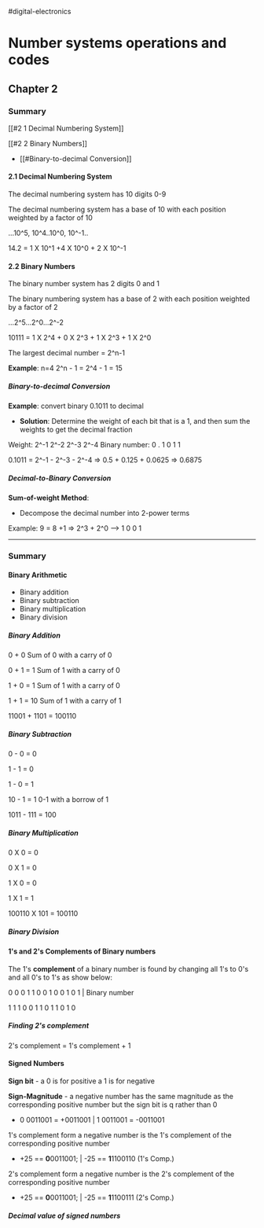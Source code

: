 #digital-electronics
# Number systems operations and codes
## Chapter 2

### Summary

[[#2 1 Decimal Numbering System]]

[[#2 2 Binary Numbers]]
- [[#Binary-to-decimal Conversion]]

#### 2.1 Decimal Numbering System

The decimal numbering system has 10 digits 0-9

The decimal numbering system has a base of 10 with each position weighted by a factor of 10

...10^5, 10^4..10^0, 10^-1..

14.2 = 1 X 10^1 +4 X 10^0 + 2 X 10^-1

#### 2.2 Binary Numbers

The binary number system has 2 digits 0 and 1

The binary numbering system has a base of 2 with each position weighted by a factor of 2

...2^5...2^0...2^-2

10111 = 1 X 2^4 + 0 X 2^3 + 1 X 2^3 + 1 X 2^0

The largest decimal number = 2^n-1

**Example**: n=4
2^n - 1 = 2^4 - 1 = 15

##### Binary-to-decimal Conversion

**Example**: convert binary 0.1011 to decimal
- **Solution**: Determine the weight of each bit that is a 1, and then sum the weights to get the decimal fraction

Weight: 2^-1 2^-2 2^-3 2^-4
Binary number: 0 . 1 0 1 1

0.1011 = 2^-1 - 2^-3 - 2^-4 => 0.5 + 0.125 + 0.0625 => 0.6875

##### Decimal-to-Binary Conversion

**Sum-of-weight Method**:
- Decompose the decimal number into 2-power terms

Example: 9 = 8 +1 => 2^3 + 2^0 --> 1 0 0 1

---

### Summary

#### Binary Arithmetic

- Binary addition
- Binary subtraction
- Binary multiplication
- Binary division

##### Binary Addition

0 + 0 Sum of 0 with a carry of 0

0 + 1 = 1 Sum of 1 with a carry of 0

1 + 0 = 1 Sum of 1 with a carry of 0

1 + 1 = 10 Sum of 1 with a carry of 1

11001 + 1101 = 100110

##### Binary Subtraction

0 - 0 = 0

1 - 1 = 0

1 - 0 = 1

10 - 1 = 1 0-1 with a borrow of 1

1011 - 111 = 100

##### Binary Multiplication

0 X 0 = 0

0 X 1 = 0

1 X 0 = 0

1 X 1 = 1

100110 X 101 = 100110
 
 ##### Binary Division
 
 #### 1's and 2's Complements of Binary numbers
 
 The 1's **complement** of a binary number is found by changing all 1's to 0's and all 0's to 1's as show below:
 
0 0 0 1 1 0 0 1 0 0 1 0 1 | Binary number

1 1 1 0 0 1 1 0 1 1 0 1 0

##### Finding 2's complement

2's complement = 1's complement + 1

#### Signed Numbers

**Sign bit** - a 0 is for positive a 1 is for negative

**Sign-Magnitude** - a negative number has the same magnitude as the corresponding positive number but the sign bit is q rather than 0
- 0 0011001 = +0011001 | 1 0011001 = -0011001

1's complement form a negative number is the 1's complement of the corresponding positive number
- +25 == **0**0011001; | -25 == **1**1100110 (1's Comp.)

2's complement form a negative number is the 2's complement of the corresponding positive number
- +25 == **0**0011001; | -25 == **1**1100111 (2's Comp.)

##### Decimal value of signed numbers



 

